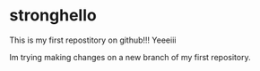 # stronghello
This is my first repostitory on github!!! Yeeeiii

Im trying making changes on a new branch of my first repository.
